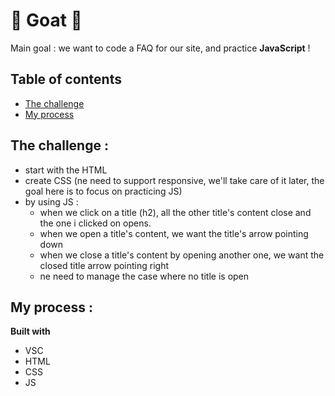 # 🧀 Goat 🧀

Main goal : we want to code a FAQ for our site, and practice <strong>JavaScript</strong> !

## Table of contents

- [The challenge](#the-challenge)
- [My process](#my-process)

## The challenge : 

- start with the HTML
- create CSS (ne need to support responsive, we'll take care of it later, the goal here is to focus on practicing JS)
- by using JS : 
    - when we click on a title (h2), all the other title's content close and the one i clicked on opens.
    - when we open a title's content, we want the title's arrow pointing down
    - when we close a title's content by opening another one, we want the closed title arrow pointing right
    - ne need to manage the case where no title is open

## My process :

<strong>Built with </strong>
- VSC 
- HTML
- CSS
- JS